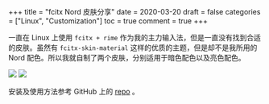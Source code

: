 +++
title = "fcitx Nord 皮肤分享"
date = 2020-03-20
draft = false
categories = ["Linux", "Customization"]
toc = true
comment = true
+++

一直在 Linux 上使用 `fcitx + rime` 作为我的主力输入法，但是一直没有找到合适的皮肤。虽然有 `fcitx-skin-material` 这样的优质的主题，但是却不是我所用的 Nord 配色。所以我就自制了两个皮肤，分别适用于暗色配色以及亮色配色。

<!-- more -->

![](https://i.loli.net/2020/03/17/PyKMwISm5A6pRoU.png)
![](https://i.loli.net/2020/03/17/nHA3Xqwv4NGxydM.png)

安装及使用方法参考 GitHub 上的 [repo](https://github.com/Yucklys/fcitx-nord-skin) 。
